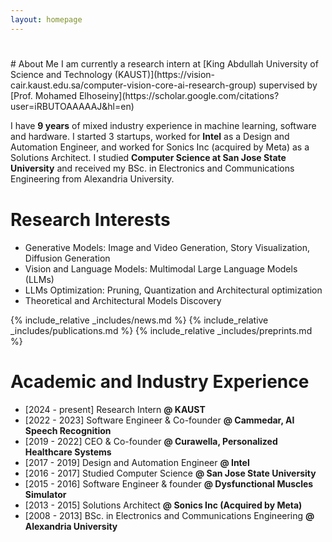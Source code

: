 ```yaml
---
layout: homepage
---
```


<h1 id="about-me"></h1>
# About Me
I am currently a research intern at [King Abdullah University of Science and Technology (KAUST)](https://vision-cair.kaust.edu.sa/computer-vision-core-ai-research-group) supervised by [Prof. Mohamed Elhoseiny](https://scholar.google.com/citations?user=iRBUTOAAAAAJ&hl=en)

I have <strong>9 years</strong> of mixed industry experience in machine learning, software and hardware. I started 3 startups, worked for <strong>Intel</strong> as a Design and Automation Engineer, and worked for Sonics Inc (acquired by Meta) as a Solutions Architect. I studied <strong>Computer Science at San Jose State University</strong> and received my BSc. in Electronics and Communications Engineering from Alexandria University.
<h2 style="margin: 40px 0px 10px;"></h2>
<!--[National University of Singapore](https://www.comp.nus.edu.sg/). My biography is [here](./biography/).
-->

<!--<strong style="color:#e74d3c; font-weight:600"><strong style="color:#e74d3c; font-weight:600">test [here](./openings/).</strong>
-->

# Research Interests
- Generative Models: Image and Video Generation, Story Visualization, Diffusion Generation
- Vision and Language Models: Multimodal Large Language Models (LLMs)
- LLMs Optimization: Pruning, Quantization and Architectural optimization
- Theoretical and Architectural Models Discovery

{% include_relative _includes/news.md %}
{% include_relative _includes/publications.md %}
{% include_relative _includes/preprints.md %}

# Academic and Industry Experience
- [2024 - present] Research Intern <strong>@ KAUST</strong>
- [2022 - 2023] Software Engineer & Co-founder <strong>@ Cammedar, AI Speech Recognition</strong>
- [2019 - 2022] CEO & Co-founder <strong>@ Curawella, Personalized Healthcare Systems</strong>
- [2017 - 2019] Design and Automation Engineer <strong>@ Intel</strong>
- [2016 - 2017] Studied Computer Science <strong>@ San Jose State University</strong>
- [2015 - 2016] Software Engineer & founder <strong>@ Dysfunctional Muscles Simulator</strong>
- [2013 - 2015] Solutions Architect <strong>@ Sonics Inc (Acquired by Meta)</strong>
- [2008 - 2013] BSc. in Electronics and Communications Engineering <strong>@ Alexandria University</strong>
